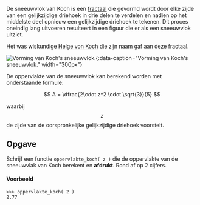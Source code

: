 De sneeuwvlok van Koch is een <a href="https://nl.wikipedia.org/wiki/Fractal" target="_blank">fractaal</a> die gevormd wordt door elke zijde van een gelijkzijdige driehoek in drie delen te verdelen en nadien op het middelste deel opnieuw een gelijkzijdige driehoek te tekenen. Dit proces oneindig lang uitvoeren resulteert in een figuur die er als een sneeuwvlok uitziet.

Het was wiskundige <a href="https://nl.wikipedia.org/wiki/Helge_von_Koch" target="_blank">Helge von Koch</a> die zijn naam gaf aan deze fractaal.

![Vorming van Koch's sneeuwvlok.](media/jessica-lewis.jpg "Afbeelding door António Miguel de Campos op Wikimedia."){:data-caption="Vorming van Koch's sneeuwvlok." width="300px"}

De oppervlakte van de sneeuwvlok kan berekend worden met onderstaande formule:

$$
A = \dfrac{2\cdot z^2 \cdot \sqrt{3}}{5}
$$

waarbij $$z$$ de zijde van de oorspronkelijke gelijkzijdige driehoek voorstelt.

## Opgave
Schrijf een functie `oppervlakte_koch( z )` die de oppervlakte van de sneeuwvlak van Koch berekent en **afdrukt**. Rond af op 2 cijfers.

#### Voorbeeld
```
>>> oppervlakte_koch( 2 )
2.77
```